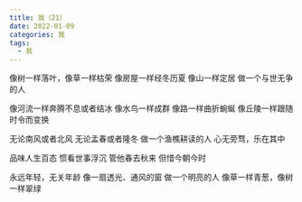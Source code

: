 ```yaml
---
title: 我（21）
date: 2022-01-09
categories: 我
tags:
  - 我
---
```


像树一样落叶，像草一样枯荣
像房屋一样经冬历夏
像山一样定居
做一个与世无争的人
<!--more-->
像河流一样奔腾不息或者结冰
像水鸟一样成群
像路一样曲折蜿蜒
像丘陵一样跟随时令而变换

无论南风或者北风
无论孟春或者隆冬
做一个渔樵耕读的人
心无旁骛，乐在其中

品味人生百态
惯看世事浮沉
管他春去秋来
但惜今朝今时

永远年轻，无关年龄
像一扇透光、通风的窗
做一个明亮的人
像草一样青葱，像树一样翠绿
